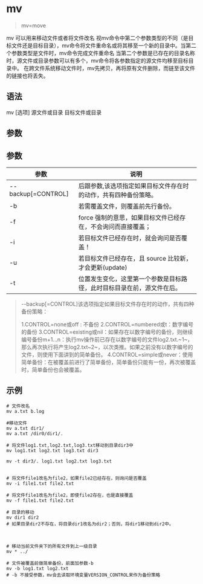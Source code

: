 # mv
> mv=move

mv 可以用来移动文件或者将文件改名
视mv命令中第二个参数类型的不同（是目标文件还是目标目录），mv命令将文件重命名或将其移至一个新的目录中。当第二个参数类型是文件时，mv命令完成文件重命名
当第二个参数是已存在的目录名称时，源文件或目录参数可以有多个，mv命令将各参数指定的源文件均移至目标目录中。
在跨文件系统移动文件时，mv先拷贝，再将原有文件删除，而链至该文件的链接也将丢失。

## 语法
mv [选项] 源文件或目录 目标文件或目录

## 参数
## 参数
参数 | 说明
--|--
--backup[=CONTROL]|后跟参数,该选项指定如果目标文件存在时的动作，共有四种备份策略。
-b |若需覆盖文件，则覆盖前先行备份。 
-f |force 强制的意思，如果目标文件已经存在，不会询问而直接覆盖；
-i |若目标文件已经存在时，就会询问是否覆盖！
-u |若目标文件已经存在，且 source 比较新，才会更新(update)
-t |位置发生变化，这里第一个参数是目标路径，此时目标目录在前，源文件在后。

> --backup[=CONTROL]该选项指定如果目标文件存在时的动作，共有四种备份策略：
> 
> 1.CONTROL=none或off : 不备份
> 2.CONTROL=numbered或t：数字编号的备份
> 3.CONTROL=existing或nil：如果存在以数字编号的备份，则继续编号备份m+1...n：执行mv操作前已存在以数字编号的文件log2.txt.~1~，那么再次执行将产生log2.txt~2~，以次类推。如果之前没有以数字编号的文件，则使用下面讲到的简单备份。
> 4.CONTROL=simple或never：使用简单备份：在被覆盖前进行了简单备份，简单备份只能有一份，再次被覆盖时，简单备份也会被覆盖。

## 示例
```
# 文件改名
mv a.txt b.log

#移动文件
mv a.txt dir1/
mv a.txt /dir0/dir1/.

# 将文件log1.txt,log2.txt,log3.txt移动到目录dir3中
mv log1.txt log2.txt log3.txt dir3

mv -t dir3/. log1.txt log2.txt log3.txt 


# 将文件file1改名为file2，如果file2已经存在，则询问是否覆盖
mv -i file1.txt file2.txt

# 将文件file1改名为file2，即使file2存在，也是直接覆盖
mv -f file1.txt file2.txt

# 目录的移动
mv dir1 dir2 
# 如果目录dir2不存在，将目录dir1改名为dir2；否则，将dir1移动到dir2中。

 

# 移动当前文件夹下的所有文件到上一级目录
mv * ../

# 文件被覆盖前做简单备份，前面加参数-b
mv -b log1.txt log2.txt
# -b 不接受参数，mv会去读取环境变量VERSION_CONTROL来作为备份策略
